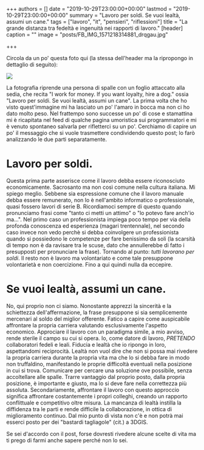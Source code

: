 +++
authors = []
date = "2019-10-29T23:00:00+00:00"
lastmod = "2019-10-29T23:00:00+00:00"
summary = "Lavoro per soldi. Se vuoi lealtà, assumi un cane."
tags = ["lavoro", "it", "pensieri", "riflessioni"]
title = "La grande distanza tra fedeltà e ingenuità nei rapporti di lavoro."
[header]
caption = ""
image = "posts/FB_IMG_1571218314881_drqgau.jpg"

+++

Circola da un po' questa foto qui (la stessa dell'header ma la ripropongo in dettaglio di seguito):

![](/img/posts/FB_IMG_1571218314881_drqgau.jpg)

La fotografia riprende una persona di spalle con un foglio attaccato alla sedia, che recita "I work for money. If you want loyalty, hire a dog." ossia "Lavoro per soldi. Se vuoi lealtà, assumi un cane".
La prima volta che ho visto quest'immagine mi ha lasciato un po' l'amaro in bocca ma non ci ho dato molto peso. Nel frattempo sono successe un po' di cose e stamattina mi è ricapitata nel feed di qualche pagina umoristica sui programmatori e mi è venuto spontaneo salvarla per rifletterci su un po'.
Cerchiamo di capire un po' il messaggio che si vuole trasmettere condividendo questo post; lo farò analizzando le due parti separatamente.

# Lavoro per soldi.

Questa prima parte asserisce come il lavoro debba essere riconosciuto economicamente. Sacrosanto ma non così comune nella cultura italiana. Mi spiego meglio. Sebbene sia espressione comune che il lavoro manuale debba essere remunerato, non lo è nell'ambito informatico o professionale, quasi fossero lavori di serie B. Ricordiamoci sempre di questo quando pronunciamo frasi come "tanto ci metti un attimo" o "lo potevo fare anch'io ma...". Nel primo caso un professionista impiega poco tempo per via della profonda conoscenza ed esperienza (magari trentennale), nel secondo caso invece non vedo perchè si debba coinvolgere un professionista quando si possiedono le competenze per fare benissimo da soli (la scarsità di tempo non è da ravisare tra le scuse, dato che annullerebbe di fatto i presupposti per pronunciare la frase).
Tornando al punto: _tutti lavorano per soldi_. Il resto non è lavoro ma volontariato e come tale presuppone volontarietà e non coercizione. Fino a qui quindi nulla da eccepire.

# Se vuoi lealtà, assumi un cane.

No, qui proprio non ci siamo. Nonostante apprezzi la sincerità e la schiettezza dell'affermazione, la frase presuppone si sia semplicemente mercenari al soldo del miglior offerente. Fatico a capire come auspicabile affrontare la propria carriera valutando esclusivamente l'aspetto economico.
Approciare il lavoro con un paradigma simile, a mio avviso, rende sterile il campo su cui si opera. Io, come datore di lavoro, _PRETENDO_ collaboratori fedeli e leali. Fiducia e lealtà che io ripongo in loro, aspettandomi reciprocità.
Lealtà non vuol dire che non si possa mai rivedere la propria carriera durante la propria vita ma che lo si debba fare in modo non truffaldino, manifestando le proprie difficoltà eventuali nella posizione in cui si trova. Comunicare per cercare una soluzione ove possibile, senza accoltellare alle spalle. Trarre vantaggio dal proprio posto, dalla propria posizione, è importante e giusto, ma lo si deve fare nella correttezza più assoluta.
Secondariamente, affrontare il lavoro con questo approccio significa affrontare costantemente i propri colleghi, creando un rapporto conflittuale e competitivo oltre misura. La mancanza di lealtà instilla la diffidenza tra le parti e rende difficile la collaborazione, in ottica di miglioramento continuo.
Dal mio punto di vista non c'è e non potrà mai esserci posto per dei "bastardi tagliagole" (cit.) a 3DGIS.

Se sei d'accordo con il post, forse dovresti rivedere alcune scelte di vita ma ti prego di farmi anche sapere perché non lo sei.
